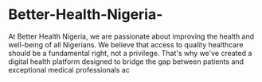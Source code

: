 # Better-Health-Nigeria-
At Better Health Nigeria, we are passionate about improving the health and well-being of all Nigerians. We believe that access to quality healthcare should be a fundamental right, not a privilege. That's why we've created a digital health platform designed to bridge the gap between patients and exceptional medical professionals ac
